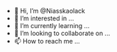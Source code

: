 - 👋 Hi, I’m @Niasskaolack
- 👀 I’m interested in ...
- 🌱 I’m currently learning ...
- 💞️ I’m looking to collaborate on ...
- 📫 How to reach me ...

<!---
Niasskaolack/Niasskaolack is a ✨ special ✨ repository because its `README.md` (this file) appears on your GitHub profile.
You can click the Preview link to take a look at your changes.
--->

